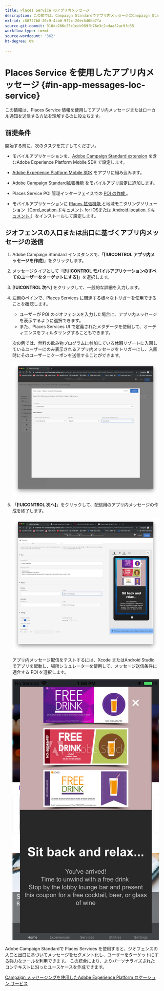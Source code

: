 ```yaml
---
title: Places Service のアプリ内メッセージ
description: この節では、Campaign Standardでアプリ内メッセージにCampaign Standardしてプッシュメッセージを使用する方法について説明します。
exl-id: c80727b8-20c9-4ca0-9f2c-20ec646bb7fa
source-git-commit: 010de286c25c1eeb989fb76e3c2adaa82ac9fd35
workflow-type: tm+mt
source-wordcount: '362'
ht-degree: 0%

---
```


# Places Service を使用したアプリ内メッセージ {#in-app-messages-loc-service}

この情報は、Places Service 情報を使用してアプリ内メッセージまたはローカル通知を送信する方法を理解するのに役立ちます。

## 前提条件

開始する前に、次のタスクを完了してください。

* モバイルアプリケーションを、[Adobe Campaign Standard extension](https://aep-sdks.gitbook.io/docs/using-mobile-extensions/adobe-campaign-standard) を含むAdobe Experience Platform Mobile SDK で設定します。

* [Adobe Experience Platform Mobile SDK](https://aep-sdks.gitbook.io/docs/getting-started/get-the-sdk) をアプリに組み込みます。
* [Adobe Campaign Standard拡張機能 ](https://aep-sdks.gitbook.io/docs/using-mobile-extensions/adobe-campaign-standard) をモバイルアプリ設定に追加します。

* Places Service POI 管理インターフェイスでの [POI の作成 ](/help/poi-mgmt-ui/create-a-poi-ui.md)。

* モバイルアプリケーションに [Places 拡張機能 ](/help/places-ext-aep-sdks/places-extension/places-extension.md) と地域モニタリングソリューション（[CoreLocation ドキュメント ](https://developer.apple.com/documentation/corelocation/monitoring_the_user_s_proximity_to_geographic_regions) for iOSまたは [Android location ドキュメント ](https://developer.android.com/training/location/geofencing)）をインストールして設定します。

## ジオフェンスの入口または出口に基づくアプリ内メッセージの送信

1. Adobe Campaign Standard インスタンスで、「**[!UICONTROL アプリ内メッセージを作成]**」をクリックします。
1. メッセージタイプとして「**[!UICONTROL モバイルアプリケーションのすべてのユーザーをターゲットにする]**」を選択します。
1. **[!UICONTROL 次へ]** をクリックして、一般的な詳細を入力します。
1. 左側のペインで、Places Services に関連する様々なトリガーを使用できることを確認します。

   * ユーザーが POI のジオフェンスを入力した場合に、アプリ内メッセージを表示するように選択できます。
   * また、Places Services UI で定義されたメタデータを使用して、オーディエンスをフィルタリングすることもできます。

   次の例では、無料の飲み物プログラムに参加している休暇リゾートに入園しているユーザーにのみ表示されるアプリ内メッセージをトリガーにし、入園時にそのユーザーにクーポンを送信することができます。

   ![ 「アプリ内メッセージがメタデータを配置」 ](/help/assets/last-entered-vacation.png)

1. 「**[!UICONTROL 次へ]**」をクリックして、配信用のアプリ内メッセージの作成を終了します。

   ![ イベントの作成」 ](/help/assets/prepare-ACS.png)

   アプリ内メッセージ配信をテストするには、Xcode またはAndroid Studio でアプリを起動し、場所シミュレーターを使用して、メッセージ送信条件に適合する POI を選択します。

   ![ 「ドリンククーポン」 ](/help/assets/drink-coupon-on-app.png)

Adobe Campaign Standardで Places Services を使用すると、ジオフェンスの入口と出口に基づいてメッセージをセグメント化し、ユーザーをターゲットにする強力なツールを利用できます。 この統合により、よりパーソナライズされたコンテキストに沿ったユースケースを作成できます。

<!--I changed this embed to a link to pass validation. We should not link to youtube videos, so please upload this to MCP-->

[Campaign メッセージングを使用したAdobe Experience Platform ロケーション サービス ](https://www.youtube.com/watch?v=ikiTTQw9c-o)
